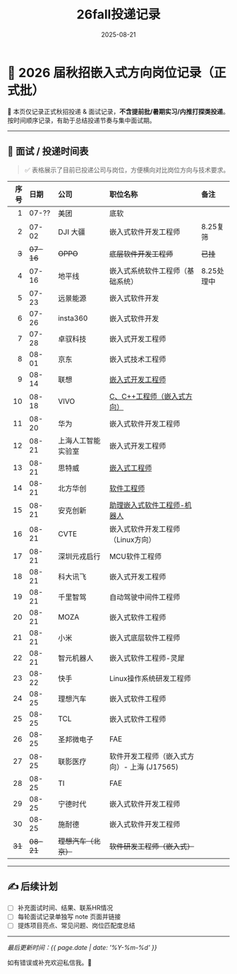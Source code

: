 ﻿---
title: "26fall投递记录"
date: 2025-08-21
categories: Fall_Reviews
tags: [面经, 秋招, 嵌入式软件]
layout: note
excerpt: 只记录秋招正式批，不记录提前批。
---

# 🎯 2026 届秋招嵌入式方向岗位记录（正式批）

📌 本页仅记录正式秋招投递 & 面试记录，**不含提前批/暑期实习/内推打探类投递**。按时间顺序记录，有助于总结投递节奏与集中面试期。

---

## 📅 面试 / 投递时间表

> ✅ 表格展示了目前已投递公司与岗位，方便横向对比岗位方向与技术要求。

| 序号 | 日期   | 公司           | 职位名称 | 备注 |
| -:  | :----- | :------------- | :------ | :-- |
| 1   | 07-??  | 美团           | 底软    |     |
| 2   | 07-02  | DJI 大疆       | 嵌入式软件开发工程师 | 8.25复筛 |
| ~~3~~ | ~~07-16~~ | ~~OPPO~~ | ~~底层软件开发工程师~~ | ~~已挂~~ |
| 4   | 07-16  | 地平线         | 嵌入式系统软件工程师（基础系统） | 8.25处理中 |
| 5   | 07-23  | 远景能源       | 嵌入式软件开发        |     |
| 6   | 07-26  | insta360       | 嵌入式软件开发        |     |
| 7   | 07-28  | 卓驭科技       | 嵌入式开发工程师      |     |
| 8   | 08-01  | 京东           | 嵌入式技术工程师      |     |
| 9   | 08-14  | 联想           | [嵌入式开发工程师](https://talent.lenovo.com.cn/position/detail?id=1541) |     |
| 10  | 08-18  | VIVO           | [C、C++工程师（嵌入式方向）](https://hr-campus.vivo.com/campus/detail?jobAdId=b1d97aa0-54b7-4b13-902b-3b2b9a91afe2) |     |
| 11  | 08-20  | 华为           | 嵌入式软件开发工程师  |     |
| 12  | 08-21  | 上海人工智能实验室 | 嵌入式开发工程师   |     |
| 13  | 08-21  | 思特威         | [嵌入式工程师](https://app.mokahr.com/campus_apply/smartsenstech1/56088?recommendCode=DS2xZPy3#/job/d097d867-f2cd-4bae-8fa9-d5efafce4a97) |     |
| 14  | 08-21  | 北方华创       | [软件工程师](https://career.naura.com/campus/detail?jobAdId=4bd4ef9b-7c7c-4d37-aea0-beb3bbe59afe) |     |
| 15  | 08-21  | 安克创新       | [助理嵌入式软件工程师-机器人](https://anker-in.jobs.feishu.cn/referral/campus/position/7539826644011534643/detail?token=NTsxNzU1MTYzOTU4NzIwOzc1MzgyOTk5MDU2NjkwMjE2OTk7NzUzODM2MDMzNDUwOTAxNzQwNzsxLzE) |     |
| 16  | 08-21  | CVTE           | 嵌入式软件开发工程师（Linux方向） |     |
| 17  | 08-21  | 深圳元戎启行   | MCU软件工程师        |     |
| 18  | 08-21  | 科大讯飞       | 嵌入式开发工程师      |     |
| 19  | 08-21  | 千里智驾       | 自动驾驶中间件工程师  |     |
| 20  | 08-21  | MOZA           | 嵌入式软件工程师      |     |
| 21  | 08-21  | 小米           | 嵌入式底层软件工程师  |     |
| 22  | 08-21  | 智元机器人     | 嵌入式软件工程师-灵犀 |     |
| 23  | 08-22  | 快手           | Linux操作系统研发工程师 |    |
| 24  | 08-25  | 理想汽车       | 嵌入式软件工程师      |     |
| 25  | 08-25  | TCL            | 嵌入式软件工程师      |     |
| 26  | 08-25  | 圣邦微电子     | FAE                   |     |
| 27  | 08-25  | 联影医疗       | 软件开发工程师（嵌入式方向）- 上海 (J17565) | |
| 28  | 08-25  | TI             | FAE                   |     |
| 29  | 08-25  | 宁德时代       | 嵌入式软件开发工程师  |     |
| 30  | 08-25  | 施耐德         | 嵌入式软件开发工程师  |     |
| ~~31~~ | ~~08-21~~ | ~~理想汽车（北京）~~ | ~~软件研发工程师（嵌入式）~~ |  |





---

## ✍️ 后续计划

- [ ] 补充面试时间、结果、联系HR情况
- [ ] 每轮面试记录单独写 note 页面并链接
- [ ] 提炼项目亮点、常见问题、岗位匹配度总结

---

_最后更新时间：{{ page.date | date: '%Y-%m-%d' }}_

如有错误或补充欢迎私信我。🌱




